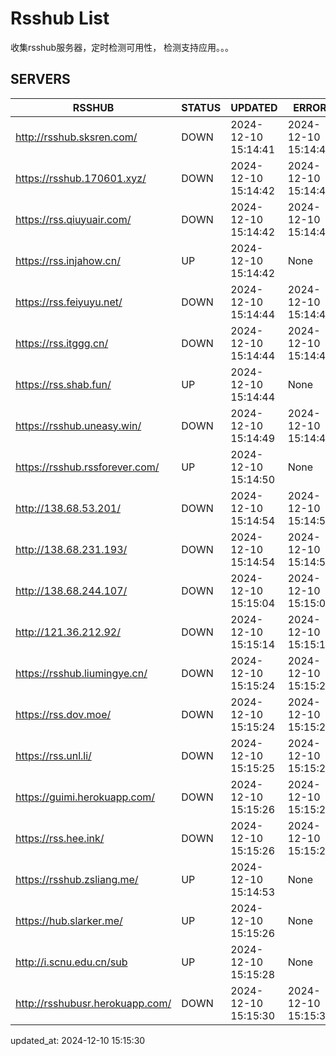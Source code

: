 # Rsshub List

收集rsshub服务器，定时检测可用性， 检测支持应用。。。


## SERVERS

|  RSSHUB   | STATUS  | UPDATED  | ERROR  | TWITTER |  
|  ----  | ----  | ----  | ----  | ---- |  
| http://rsshub.sksren.com/ | DOWN | 2024-12-10 15:14:41 | 2024-12-10 15:14:41 |  
| https://rsshub.170601.xyz/ | DOWN | 2024-12-10 15:14:42 | 2024-12-10 15:14:42 |  
| https://rss.qiuyuair.com/ | DOWN | 2024-12-10 15:14:42 | 2024-12-10 15:14:42 |  
| https://rss.injahow.cn/ | UP | 2024-12-10 15:14:42 | None ||  
| https://rss.feiyuyu.net/ | DOWN | 2024-12-10 15:14:44 | 2024-12-10 15:14:44 |  
| https://rss.itggg.cn/ | DOWN | 2024-12-10 15:14:44 | 2024-12-10 15:14:44 |  
| https://rss.shab.fun/ | UP | 2024-12-10 15:14:44 | None ||  
| https://rsshub.uneasy.win/ | DOWN | 2024-12-10 15:14:49 | 2024-12-10 15:14:49 |  
| https://rsshub.rssforever.com/ | UP | 2024-12-10 15:14:50 | None ||  
| http://138.68.53.201/ | DOWN | 2024-12-10 15:14:54 | 2024-12-10 15:14:54 |  
| http://138.68.231.193/ | DOWN | 2024-12-10 15:14:54 | 2024-12-10 15:14:54 |  
| http://138.68.244.107/ | DOWN | 2024-12-10 15:15:04 | 2024-12-10 15:15:04 |  
| http://121.36.212.92/ | DOWN | 2024-12-10 15:15:14 | 2024-12-10 15:15:14 |  
| https://rsshub.liumingye.cn/ | DOWN | 2024-12-10 15:15:24 | 2024-12-10 15:15:24 |  
| https://rss.dov.moe/ | DOWN | 2024-12-10 15:15:24 | 2024-12-10 15:15:24 |  
| https://rss.unl.li/ | DOWN | 2024-12-10 15:15:25 | 2024-12-10 15:15:25 |  
| https://guimi.herokuapp.com/ | DOWN | 2024-12-10 15:15:26 | 2024-12-10 15:15:26 |  
| https://rss.hee.ink/ | DOWN | 2024-12-10 15:15:26 | 2024-12-10 15:15:26 |  
| https://rsshub.zsliang.me/ | UP | 2024-12-10 15:14:53 | None |OK|  
| https://hub.slarker.me/ | UP | 2024-12-10 15:15:26 | None ||  
| http://i.scnu.edu.cn/sub | UP | 2024-12-10 15:15:28 | None ||  
| http://rsshubusr.herokuapp.com/ | DOWN | 2024-12-10 15:15:30 | 2024-12-10 15:15:30 |  
  

updated_at: 2024-12-10 15:15:30  
